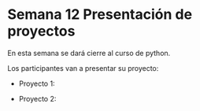 # Semana 12 Presentación de proyectos

En esta semana se dará cierre al curso de python.

Los participantes van a presentar su proyecto:

* Proyecto 1: 

* Proyecto 2:
